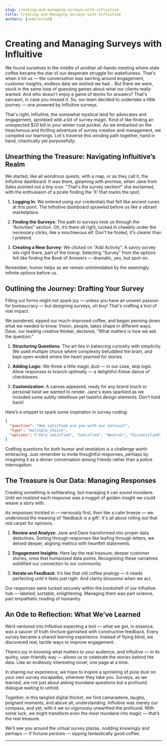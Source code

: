 ```yaml
---
slug: creating-and-managing-surveys-with-influitive
title: Creating and Managing Surveys with Influitive
authors: [undirected]
---
```



# Creating and Managing Surveys with Influitive

We found ourselves in the middle of another all-hands meeting where stale coffee became the star of our desperate struggle for wakefulness. That's when it hit us — the conversation was swirling around engagement, customer insights, endless data we wished we had... But there we were, stuck in the same loop of guessing games about what our clients really wanted. And who doesn't enjoy a game of tennis for answers? That's sarcasm, in case you missed it. So, our team decided to undertake a little journey — one powered by Influitive surveys. 

That's right, Influitive, the somewhat mystical land for advocates and engagement, sprinkled with a bit of survey magic. Kind of like finding an unexpected $20 bill in your winter coat pocket. As we embarked on the treacherous and thrilling adventure of survey creation and management, we compiled our learnings. Let's traverse this winding path together, hand in hand, chaotically yet purposefully.

## Unearthing the Treasure: Navigating Influitive’s Realm

We started, like all wondrous quests, with a map, or as they call it, the Influitive dashboard. It was there, gleaming with promise, when Jane from Sales pointed out a tiny icon. "That's the survey section!" she exclaimed, with the enthusiasm of a pirate finding the ‘X’ that marks the spot. 

1. **Logging In**: We entered using our credentials that felt like ancient runes at this point. The Influitive dashboard sprawled before us like a vibrant marketplace. 
   
2. **Finding the Surveys**: The path to surveys took us through the “Activities” section. Oh, it’s there all right, tucked in cheekily under the necessary clicks, like a mischievous elf. Don't be fooled, it's clearer than I pretend.

3. **Creating a New Survey**: We clicked on "Add Activity". A savvy survey sits right there, part of the lineup. Selecting “Survey” from the options felt like finding the Book of Answers — dramatic, yes, but spot-on.

Remember, humor helps as we remain unintimidated by the seemingly infinite options before us.

## Outlining the Journey: Drafting Your Survey 

Filling out forms might not spark joy — unless you have an unseen passion for bureaucracy — but designing surveys, oh boy! That's crafting a tool of real impact. 

We pondered, sipped our much-improved coffee, and began penning down what we needed to know. Vision, people, takes shape in different ways. Dave, our leading creative thinker, declared, "What matters is how we ask the question."

1. **Structuring Questions**: The art lies in balancing curiosity with simplicity. We used multiple choice where complexity befuddled the brain, and kept open-ended where the heart yearned for stories.

2. **Adding Logic**: We threw a little magic dust — in our case, skip logic. Allow responses to branch optimally — a delightful if/else dance of checkboxes.

3. **Customization**: A canvas appeared, ready for any brand touch or personal twist we wanted to render. Jane's eyes sparkled as we included some subtly rebellious yet tasteful design elements. Don’t hold back!

Here’s a snippet to spark some inspiration in survey coding:

```json
{
  "question": "How satisfied are you with our service?",
  "type": "multiple_choice",
  "options": ["Very satisfied", "Satisfied", "Neutral", "Dissatisfied", "Very dissatisfied"]
}
```

Crafting questions for both humor and revelation is a challenge worth embracing. Just remember to invite thoughtful responses, perhaps by imagining it as a dinner conversation among friends rather than a police interrogation. 

## The Treasure is Our Data: Managing Responses

Creating something is exhilarating, but managing it can sound mundane. Until we realized each response was a nugget of golden insight we could weave a story with. 

As responses trickled in — nervously first, then like a calm breeze — we understood the meaning of ‘feedback is a gift’. It's all about rolling out that red carpet for opinions.

1. **Review and Analyze**: Jane and Dave transformed into proper data detectives. Sorting through responses like leafing through letters, we delved deeper, aligning metrics with heartfelt statements.

2. **Engagement Insights**: Here lay the real treasure; deeper customer stories, ones that humanized data points. Recognizing these narratives solidified our connection to our community.

3. **Iterate on Feedback**: It’s like that old coffee analogy — it needs perfecting until it feels just right. And clarity blossoms when we act.

Our responses were tucked securely within the bookshelf of our Influitive hub — labeled, sortable, enlightening. Managing them was part science, part empathetic reading of humanity.

## An Ode to Reflection: What We’ve Learned

We’d ventured into Influitive expecting a tool — what we got, in essence, was a saucer of truth tincture garnished with constructive feedback. Every survey became a shared learning experience. Instead of flying blind, we discovered real, tactile ways to improve engagement. 

There’s joy in knowing what matters to your audience, and Influitive — in its quirky, user-friendly way — allows us to celebrate the stories behind the data. Like an endlessly interesting novel, one page at a time.

In sharing our experience, we hope to inspire a sprinkling of pixie dust on your own survey escapades, wherever they take you. Surveys, as we learned, are not just about asking mundane questions but a profound dialogue waiting to unfold.

Together, in this tangled digital thicket, we find camaraderie, laughs, poignant moments, and above all, understanding. Influitive was merely our compass, and yet, with it we so vigorously unearthed the profound. With some luck, we might transform even the most mundane into magic — that’s the real treasure.

We’ll see you around the virtual survey plazas, nodding knowingly and perhaps — if fortune persists — sipping fantastically good coffee. 

---
